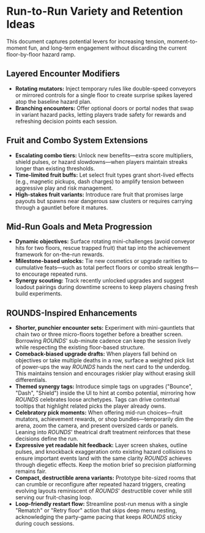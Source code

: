 # Run-to-Run Variety and Retention Ideas

This document captures potential levers for increasing tension, moment-to-moment fun, and long-term engagement without discarding the current floor-by-floor hazard ramp.

## Layered Encounter Modifiers
- **Rotating mutators:** Inject temporary rules like double-speed conveyors or mirrored controls for a single floor to create surprise spikes layered atop the baseline hazard plan.
- **Branching encounters:** Offer optional doors or portal nodes that swap in variant hazard packs, letting players trade safety for rewards and refreshing decision points each session.

## Fruit and Combo System Extensions
- **Escalating combo tiers:** Unlock new benefits—extra score multipliers, shield pulses, or hazard slowdowns—when players maintain streaks longer than existing thresholds.
- **Time-limited fruit buffs:** Let select fruit types grant short-lived effects (e.g., magnetic pickups, dash charges) to amplify tension between aggressive play and risk management.
- **High-stakes fruit variants:** Introduce rare fruit that promises large payouts but spawns near dangerous saw clusters or requires carrying through a gauntlet before it matures.

## Mid-Run Goals and Meta Progression
- **Dynamic objectives:** Surface rotating mini-challenges (avoid conveyor hits for two floors, rescue trapped fruit) that tap into the achievement framework for on-the-run rewards.
- **Milestone-based unlocks:** Tie new cosmetics or upgrade rarities to cumulative feats—such as total perfect floors or combo streak lengths—to encourage repeated runs.
- **Synergy scouting:** Track recently unlocked upgrades and suggest loadout pairings during downtime screens to keep players chasing fresh build experiments.

## ROUNDS-Inspired Enhancements
- **Shorter, punchier encounter sets:** Experiment with mini-gauntlets that chain two or three micro-floors together before a breather screen. Borrowing *ROUNDS*' sub-minute cadence can keep the session lively while respecting the existing floor-based structure.
- **Comeback-biased upgrade drafts:** When players fall behind on objectives or take multiple deaths in a row, surface a weighted pick list of power-ups the way *ROUNDS* hands the next card to the underdog. This maintains tension and encourages riskier play without erasing skill differentials.
- **Themed synergy tags:** Introduce simple tags on upgrades ("Bounce", "Dash", "Shield") inside the UI to hint at combo potential, mirroring how *ROUNDS* celebrates loose archetypes. Tags can drive contextual tooltips that highlight related picks the player already owns.
- **Celebratory pick moments:** When offering mid-run choices—fruit mutators, achievement rewards, or shop bundles—temporarily dim the arena, zoom the camera, and present oversized cards or panels. Leaning into *ROUNDS*' theatrical draft treatment reinforces that these decisions define the run.
- **Expressive yet readable hit feedback:** Layer screen shakes, outline pulses, and knockback exaggeration onto existing hazard collisions to ensure important events land with the same clarity *ROUNDS* achieves through diegetic effects. Keep the motion brief so precision platforming remains fair.
- **Compact, destructible arena variants:** Prototype bite-sized rooms that can crumble or reconfigure after repeated hazard triggers, creating evolving layouts reminiscent of *ROUNDS*' destructible cover while still serving our fruit-chasing loop.
- **Loop-friendly restart flow:** Streamline post-run menus with a single "Rematch" or "Retry floor" action that skips deep menu nesting, acknowledging the party-game pacing that keeps *ROUNDS* sticky during couch sessions.
